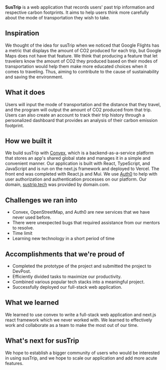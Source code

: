 **SusTrip** is a web application that records users' past trip information and respective carbon footprints. It aims to help users think more carefully about the mode of transportation they wish to take.

## Inspiration

We thought of the idea for susTrip when we noticed that Google Flights has a metric that displays the amount of CO2 produced for each trip, but Google Maps does not have that feature. We think that producing a feature that let travelers know the amount of CO2 they produced based on their modes of transportation would help them make more educated choices when it comes to traveling. Thus, aiming to contribute to the cause of sustainability and saving the environment.

## What it does

Users will input the mode of transportation and the distance that they travel, and the program will output the amount of CO2 produced from that trip. Users can also create an account to track their trip history through a personalized dashboard that provides an analysis of their carbon emission footprint. 

## How we built it

We build susTrip with [Convex](https://www.convex.dev/), which is a backend-as-a-service platform that stores an app's shared global state and manages it in a simple and convenient manner. Our application is built with React, TypeScript, and JavaScript and is run on the next.js framework and deployed to Vercel. The front end was completed with React.js and Mui. We use [Auth0](http://auth0.com/) to help with user authorization and authentication processes on our platform. Our domain, [sustrip.tech](https://www.sustrip.tech/) was provided by domain.com.

## Challenges we ran into

* Convex, OpenStreetMap, and Auth0 are new services that we have never used before. 
* There were unexpected bugs that required assistance from our mentors to resolve.
* Time limit
* Learning new technology in a short period of time

## Accomplishments that we're proud of

* Completed the prototype of the project and submitted the project to DevPost.
* Efficiently divided tasks to maximize our productivity.
* Combined various popular tech stacks into a meaningful project.
* Successfully deployed our full-stack web application.

## What we learned

We learned to use convex to write a full-stack web application and next.js react framework which we never worked with. We learned to effectively work and collaborate as a team to make the most out of our time.

## What's next for susTrip
We hope to establish a bigger community of users who would be interested in using susTrip, and we hope to scale our application and add more acute features.
